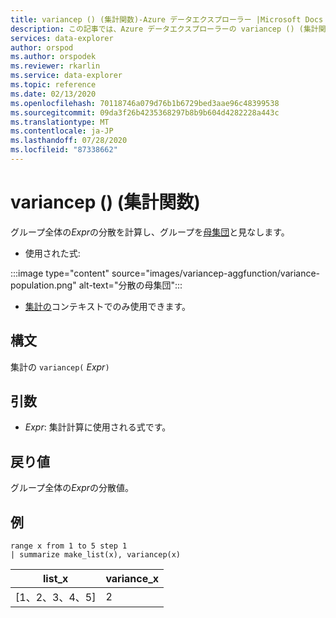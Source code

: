 ```yaml
---
title: variancep () (集計関数)-Azure データエクスプローラー |Microsoft Docs
description: この記事では、Azure データエクスプローラーの variancep () (集計関数) について説明します。
services: data-explorer
author: orspod
ms.author: orspodek
ms.reviewer: rkarlin
ms.service: data-explorer
ms.topic: reference
ms.date: 02/13/2020
ms.openlocfilehash: 70118746a079d76b1b6729bed3aae96c48399538
ms.sourcegitcommit: 09da3f26b4235368297b8b9b604d4282228a443c
ms.translationtype: MT
ms.contentlocale: ja-JP
ms.lasthandoff: 07/28/2020
ms.locfileid: "87338662"
---
```

# <a name="variancep-aggregation-function"></a>variancep () (集計関数)

グループ全体の*Expr*の分散を計算し、グループを[母集団](https://en.wikipedia.org/wiki/Statistical_population)と見なします。 

* 使用された式:

:::image type="content" source="images/variancep-aggfunction/variance-population.png" alt-text="分散の母集団":::

* [集計の](summarizeoperator.md)コンテキストでのみ使用できます。

## <a name="syntax"></a>構文

集計の `variancep(` *Expr*`)`

## <a name="arguments"></a>引数

* *Expr*: 集計計算に使用される式です。 

## <a name="returns"></a>戻り値

グループ全体の*Expr*の分散値。
 
## <a name="examples"></a>例

```kusto
range x from 1 to 5 step 1
| summarize make_list(x), variancep(x) 
```

|list_x|variance_x|
|---|---|
|[1、2、3、4、5]|2|